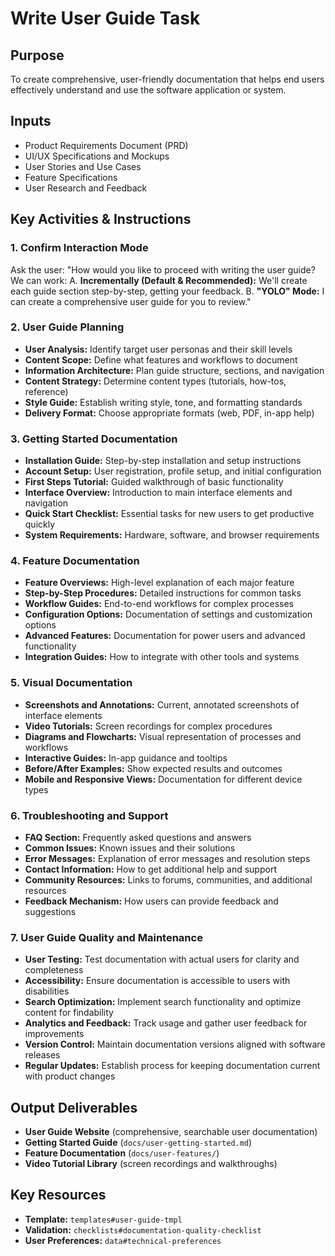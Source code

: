 # Write User Guide Task

## Purpose

To create comprehensive, user-friendly documentation that helps end users effectively understand and use the software application or system.

## Inputs

- Product Requirements Document (PRD)
- UI/UX Specifications and Mockups
- User Stories and Use Cases
- Feature Specifications
- User Research and Feedback

## Key Activities & Instructions

### 1. Confirm Interaction Mode

Ask the user: "How would you like to proceed with writing the user guide? We can work:
A. **Incrementally (Default & Recommended):** We'll create each guide section step-by-step, getting your feedback.
B. **"YOLO" Mode:** I can create a comprehensive user guide for you to review."

### 2. User Guide Planning

- **User Analysis:** Identify target user personas and their skill levels
- **Content Scope:** Define what features and workflows to document
- **Information Architecture:** Plan guide structure, sections, and navigation
- **Content Strategy:** Determine content types (tutorials, how-tos, reference)
- **Style Guide:** Establish writing style, tone, and formatting standards
- **Delivery Format:** Choose appropriate formats (web, PDF, in-app help)

### 3. Getting Started Documentation

- **Installation Guide:** Step-by-step installation and setup instructions
- **Account Setup:** User registration, profile setup, and initial configuration
- **First Steps Tutorial:** Guided walkthrough of basic functionality
- **Interface Overview:** Introduction to main interface elements and navigation
- **Quick Start Checklist:** Essential tasks for new users to get productive quickly
- **System Requirements:** Hardware, software, and browser requirements

### 4. Feature Documentation

- **Feature Overviews:** High-level explanation of each major feature
- **Step-by-Step Procedures:** Detailed instructions for common tasks
- **Workflow Guides:** End-to-end workflows for complex processes
- **Configuration Options:** Documentation of settings and customization options
- **Advanced Features:** Documentation for power users and advanced functionality
- **Integration Guides:** How to integrate with other tools and systems

### 5. Visual Documentation

- **Screenshots and Annotations:** Current, annotated screenshots of interface elements
- **Video Tutorials:** Screen recordings for complex procedures
- **Diagrams and Flowcharts:** Visual representation of processes and workflows
- **Interactive Guides:** In-app guidance and tooltips
- **Before/After Examples:** Show expected results and outcomes
- **Mobile and Responsive Views:** Documentation for different device types

### 6. Troubleshooting and Support

- **FAQ Section:** Frequently asked questions and answers
- **Common Issues:** Known issues and their solutions
- **Error Messages:** Explanation of error messages and resolution steps
- **Contact Information:** How to get additional help and support
- **Community Resources:** Links to forums, communities, and additional resources
- **Feedback Mechanism:** How users can provide feedback and suggestions

### 7. User Guide Quality and Maintenance

- **User Testing:** Test documentation with actual users for clarity and completeness
- **Accessibility:** Ensure documentation is accessible to users with disabilities
- **Search Optimization:** Implement search functionality and optimize content for findability
- **Analytics and Feedback:** Track usage and gather user feedback for improvements
- **Version Control:** Maintain documentation versions aligned with software releases
- **Regular Updates:** Establish process for keeping documentation current with product changes

## Output Deliverables

- **User Guide Website** (comprehensive, searchable user documentation)
- **Getting Started Guide** (`docs/user-getting-started.md`)
- **Feature Documentation** (`docs/user-features/`)
- **Video Tutorial Library** (screen recordings and walkthroughs)

## Key Resources

- **Template:** `templates#user-guide-tmpl`
- **Validation:** `checklists#documentation-quality-checklist`
- **User Preferences:** `data#technical-preferences`
